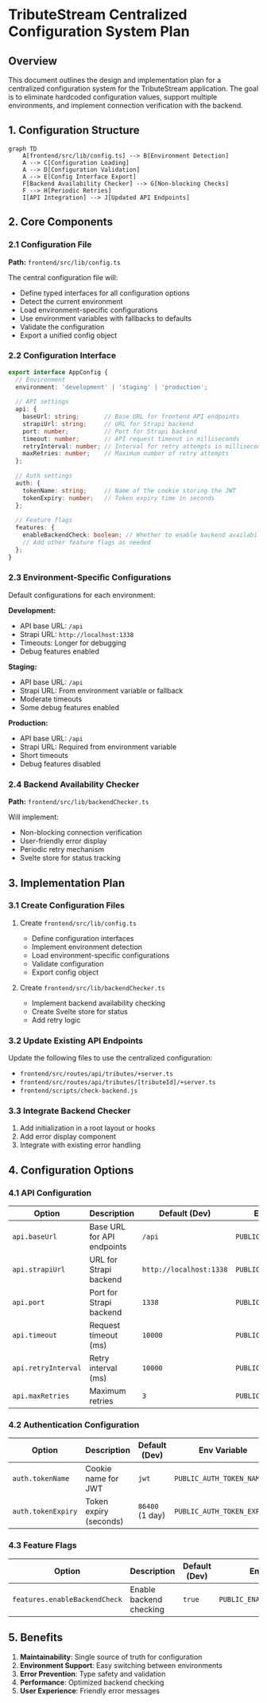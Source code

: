 # TributeStream Centralized Configuration System Plan

## Overview

This document outlines the design and implementation plan for a centralized configuration system for the TributeStream application. The goal is to eliminate hardcoded configuration values, support multiple environments, and implement connection verification with the backend.

## 1. Configuration Structure

```mermaid
graph TD
    A[frontend/src/lib/config.ts] --> B[Environment Detection]
    A --> C[Configuration Loading]
    A --> D[Configuration Validation]
    A --> E[Config Interface Export]
    F[Backend Availability Checker] --> G[Non-blocking Checks]
    F --> H[Periodic Retries]
    I[API Integration] --> J[Updated API Endpoints]
```

## 2. Core Components

### 2.1 Configuration File

**Path:** `frontend/src/lib/config.ts`

The central configuration file will:
- Define typed interfaces for all configuration options
- Detect the current environment
- Load environment-specific configurations
- Use environment variables with fallbacks to defaults
- Validate the configuration
- Export a unified config object

### 2.2 Configuration Interface

```typescript
export interface AppConfig {
  // Environment
  environment: 'development' | 'staging' | 'production';
  
  // API settings
  api: {
    baseUrl: string;       // Base URL for frontend API endpoints
    strapiUrl: string;     // URL for Strapi backend
    port: number;          // Port for Strapi backend
    timeout: number;       // API request timeout in milliseconds
    retryInterval: number; // Interval for retry attempts in milliseconds
    maxRetries: number;    // Maximum number of retry attempts
  };
  
  // Auth settings
  auth: {
    tokenName: string;     // Name of the cookie storing the JWT
    tokenExpiry: number;   // Token expiry time in seconds
  };
  
  // Feature flags
  features: {
    enableBackendCheck: boolean; // Whether to enable backend availability checking
    // Add other feature flags as needed
  };
}
```

### 2.3 Environment-Specific Configurations

Default configurations for each environment:

**Development:**
- API base URL: `/api`
- Strapi URL: `http://localhost:1338`
- Timeouts: Longer for debugging
- Debug features enabled

**Staging:**
- API base URL: `/api`
- Strapi URL: From environment variable or fallback
- Moderate timeouts
- Some debug features enabled

**Production:**
- API base URL: `/api`
- Strapi URL: Required from environment variable
- Short timeouts
- Debug features disabled

### 2.4 Backend Availability Checker

**Path:** `frontend/src/lib/backendChecker.ts`

Will implement:
- Non-blocking connection verification
- User-friendly error display
- Periodic retry mechanism
- Svelte store for status tracking

## 3. Implementation Plan

### 3.1 Create Configuration Files

1. Create `frontend/src/lib/config.ts`
   - Define configuration interfaces
   - Implement environment detection
   - Load environment-specific configurations
   - Validate configuration
   - Export config object

2. Create `frontend/src/lib/backendChecker.ts`
   - Implement backend availability checking
   - Create Svelte store for status
   - Add retry logic

### 3.2 Update Existing API Endpoints

Update the following files to use the centralized configuration:
- `frontend/src/routes/api/tributes/+server.ts`
- `frontend/src/routes/api/tributes/[tributeId]/+server.ts`
- `frontend/scripts/check-backend.js`

### 3.3 Integrate Backend Checker

1. Add initialization in a root layout or hooks
2. Add error display component
3. Integrate with existing error handling

## 4. Configuration Options

### 4.1 API Configuration

| Option | Description | Default (Dev) | Env Variable |
|--------|-------------|--------------|--------------|
| `api.baseUrl` | Base URL for API endpoints | `/api` | `PUBLIC_API_BASE_URL` |
| `api.strapiUrl` | URL for Strapi backend | `http://localhost:1338` | `PUBLIC_STRAPI_URL` |
| `api.port` | Port for Strapi backend | `1338` | `PUBLIC_STRAPI_PORT` |
| `api.timeout` | Request timeout (ms) | `10000` | `PUBLIC_API_TIMEOUT` |
| `api.retryInterval` | Retry interval (ms) | `10000` | `PUBLIC_RETRY_INTERVAL` |
| `api.maxRetries` | Maximum retries | `3` | `PUBLIC_MAX_RETRIES` |

### 4.2 Authentication Configuration

| Option | Description | Default (Dev) | Env Variable |
|--------|-------------|--------------|--------------|
| `auth.tokenName` | Cookie name for JWT | `jwt` | `PUBLIC_AUTH_TOKEN_NAME` |
| `auth.tokenExpiry` | Token expiry (seconds) | `86400` (1 day) | `PUBLIC_AUTH_TOKEN_EXPIRY` |

### 4.3 Feature Flags

| Option | Description | Default (Dev) | Env Variable |
|--------|-------------|--------------|--------------|
| `features.enableBackendCheck` | Enable backend checking | `true` | `PUBLIC_ENABLE_BACKEND_CHECK` |

## 5. Benefits

1. **Maintainability**: Single source of truth for configuration
2. **Environment Support**: Easy switching between environments
3. **Error Prevention**: Type safety and validation
4. **Performance**: Optimized backend checking
5. **User Experience**: Friendly error messages